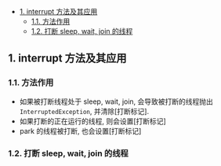 <!-- TOC -->

- [1. interrupt 方法及其应用](#1-interrupt-方法及其应用)
  - [1.1. 方法作用](#11-方法作用)
  - [1.2. 打断 sleep, wait, join 的线程](#12-打断-sleep-wait-join-的线程)

<!-- /TOC -->

## 1. interrupt 方法及其应用

### 1.1. 方法作用
- 如果被打断线程处于 sleep, wait, join, 会导致被打断的线程抛出 `InterruptedException`, 并清除[打断标记]. 
- 如果打断的正在运行的线程, 则会设置[打断标记]
- park 的线程被打断, 也会设置[打断标记]

### 1.2. 打断 sleep, wait, join 的线程